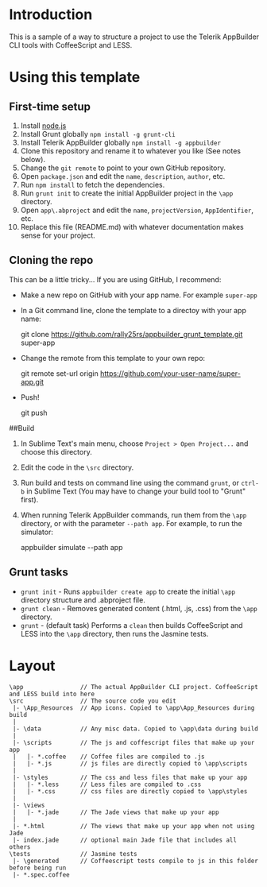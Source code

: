 # Introduction

This is a sample of a way to structure a project to use the Telerik AppBuilder CLI tools with CoffeeScript and LESS.

# Using this template

## First-time setup

1. Install [node.js](http://nodejs.org)
1. Install Grunt globally `npm install -g grunt-cli`
1. Install Telerik AppBuilder globally `npm install -g appbuilder`
1. Clone this repository and rename it to whatever you like (See notes below).
1. Change the `git remote` to point to your own GitHub repository.
1. Open `package.json` and edit the `name`, `description`, `author`, etc.
1. Run `npm install` to fetch the dependencies.
1. Run `grunt init` to create the initial AppBuilder project in the `\app` directory.
1. Open `app\.abproject` and edit the `name`, `projectVersion`, `AppIdentifier`, etc.
1. Replace this file (README.md) with whatever documentation makes sense for your project.

## Cloning the repo

This can be a little tricky...
If you are using GitHub, I recommend:

* Make a new repo on GitHub with your app name. For example `super-app`
* In a Git command line, clone the template to a directoy with your app name:

    git clone https://github.com/rally25rs/appbuilder_grunt_template.git super-app

* Change the remote from this template to your own repo:

    git remote set-url origin https://github.com/your-user-name/super-app.git

* Push!

    git push

##Build

1. In Sublime Text's main menu, choose `Project > Open Project...` and choose this directory.
1. Edit the code in the `\src` directory.
1. Run build and tests on command line using the command `grunt`, or `ctrl-b` in Sublime Text (You may have to change your build tool to "Grunt" first).
1. When running Telerik AppBuilder commands, run them from the `\app` directory, or with the parameter `--path app`. For example, to run the simulator:

    appbuilder simulate --path app
	
## Grunt tasks

* `grunt init` - Runs `appbuilder create app` to create the initial `\app` directory structure and .abproject file.
* `grunt clean` - Removes generated content (.html, .js, .css) from the `\app` directory.
* `grunt` - (default task) Performs a `clean` then builds CoffeeScript and LESS into the `\app` directory, then runs the Jasmine tests.

# Layout

    \app                // The actual AppBuilder CLI project. CoffeeScript and LESS build into here
	\src                // The source code you edit
	 |- \App_Resources  // App icons. Copied to \app\App_Resources during build
	 |
	 |- \data           // Any misc data. Copied to \app\data during build
	 |
	 |- \scripts        // The js and coffescript files that make up your app
	 |   |- *.coffee    // Coffee files are compiled to .js
	 |   |- *.js        // js files are directly copied to \app\scripts
	 |
	 |- \styles         // The css and less files that make up your app
	 |   |- *.less      // Less files are compiled to .css
	 |   |- *.css       // css files are directly copied to \app\styles
	 |
	 |- \views
	 |   |- *.jade      // The Jade views that make up your app
	 |
	 |- *.html          // The views that make up your app when not using Jade
	 |- index.jade      // optional main Jade file that includes all others
	\tests              // Jasmine tests
	 |- \generated      // Coffeescript tests compile to js in this folder before being run
	 |- *.spec.coffee
